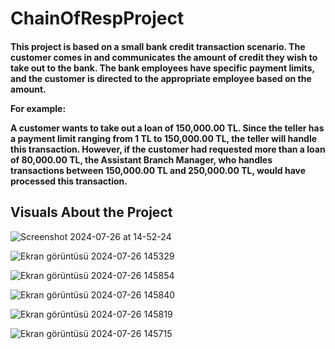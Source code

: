# ChainOfRespProject

<h4>This project is based on a small bank credit transaction scenario. The customer comes in and communicates the amount of credit they wish to take out to the bank. The bank employees have specific payment limits, and the customer is directed to the appropriate employee based on the amount.
  
For example:

A customer wants to take out a loan of 150,000.00 TL. Since the teller has a payment limit ranging from 1 TL to 150,000.00 TL, the teller will handle this transaction. However, if the customer had requested more than a loan of 80,000.00 TL, the Assistant Branch Manager, who handles transactions between 150,000.00 TL and 250,000.00 TL, would have processed this transaction.</h4>


<h2>Visuals About the Project</h2>

![Screenshot 2024-07-26 at 14-52-24 ](https://github.com/user-attachments/assets/83e3b7c7-b9b2-4ce3-8695-75c4ef990476)

![Ekran görüntüsü 2024-07-26 145329](https://github.com/user-attachments/assets/77c0bd7a-51fe-42cb-85e1-1bba8ae90f51)

![Ekran görüntüsü 2024-07-26 145854](https://github.com/user-attachments/assets/8bf1c0c8-a639-4213-90c6-7eea7eddbcba)

![Ekran görüntüsü 2024-07-26 145840](https://github.com/user-attachments/assets/c857e5c5-139f-480d-9753-9b66d052114a)

![Ekran görüntüsü 2024-07-26 145819](https://github.com/user-attachments/assets/a04b87c2-9bd8-42d0-99b3-a02fd71ea737)

![Ekran görüntüsü 2024-07-26 145715](https://github.com/user-attachments/assets/d4a57d07-88cf-4364-8439-24af62757899)

